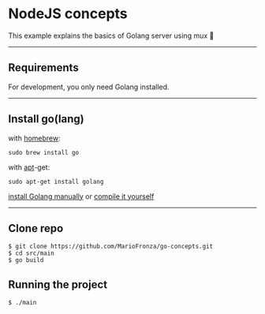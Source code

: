 # NodeJS concepts

This example explains the basics of Golang server using mux 🦍

---

## Requirements

For development, you only need Golang installed.

---

## Install go(lang)

with [homebrew](http://mxcl.github.io/homebrew/):

```Shell
sudo brew install go
```

with [apt](http://packages.qa.debian.org/a/apt.html)-get:

```Shell
sudo apt-get install golang
```

[install Golang manually](https://golang.org/doc/install)
or
[compile it yourself](https://golang.org/doc/install/source)

---

## Clone repo

    $ git clone https://github.com/MarioFronza/go-concepts.git
    $ cd src/main
    $ go build

## Running the project

    $ ./main
